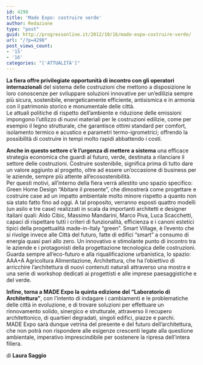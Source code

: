 ```yaml
---
id: 4298
title: 'Made Expo: costruire verde'
author: Redazione
type: "post"
guid: http://progressonline.it/2012/10/16/made-expo-costruire-verde/
url: "/?p=4298"
post_views_count:
- '15'
- '16'
categories: "['ATTUALITÀ']"
---
```


**La fiera offre privilegiate opportunità di incontro con gli operatori internazionali** del sistema delle costruzioni che mettono a disposizione le loro conoscenze per sviluppare soluzioni innovative per un’edilizia sempre più sicura, sostenibile, energeticamente efficiente, antisismica e in armonia con il patrimonio storico e monumentale delle città.  
Le attuali politiche di rispetto dell’ambiente e riduzione delle emissioni impongono l’utilizzo di nuovi materiali per le costruzioni edilizie, come per esempio il legno strutturale, che garantisce ottimi standard per comfort, isolamento termico e acustico e parametri termo-igrometrici; offrendo la possibilità di costruire in tempi molto rapidi abbattendo i costi.

**Anche in questo settore c’è l’urgenza di mettere a sistema** una efficace strategia economica che guardi al futuro, verde, destinata a rilanciare il settore delle costruzioni. Costruire sostenibile, significa prima di tutto dare un valore aggiunto al progetto, oltre ad essere un’occasione di business per le aziende, sempre più attente all’ecosostenibilità.  
Per questi motivi, all’interno della fiera verrà allestito uno spazio specifico: Green Home Design “Abitare il presente”, che dimostrerà come progettare e costruire case ad un impatto ambientale molto minore rispetto a quanto non sia stato fatto fino ad oggi. A tal proposito, verranno esposti quattro modelli (un asilo e tre case) realizzati in scala da importanti architetti e designer italiani quali: Aldo Cibic, Massimo Mandarini, Marco Piva, Luca Scacchetti, capaci di rispettare tutti i criteri di funzionalità, efficienza e i canoni estetici tipici della progettualità made-in-Italy “green”. Smart Village, è l’evento che si rivolge invece alle Città del futuro, fatte di edifici “smart” a consumo di energia quasi pari allo zero. Un innovativo e stimolante punto di incontro tra le aziende e i protagonisti della progettazione tecnologica delle costruzioni. Guarda sempre all’eco-futuro e alla riqualificazione urbanistica, lo spazio: AAA+A Agricoltura Alimentazione, Architettura, che ha l’obiettivo di arricchire l’architettura di nuovi contenuti naturali attraverso una mostra e una serie di workshop dedicati ai progettisti e alle imprese paesaggistiche e del verde.

**Infine, torna a MADE Expo la quinta edizione del “Laboratorio di Architettura”**, con l’intento di indagare i cambiamenti e le problematiche delle città in evoluzione, e di trovare soluzioni per effettuare un rinnovamento solido, sinergico e strutturale, attraverso il recupero architettonico, di quartieri degradati, singoli edifici, piazze e parchi.  
MADE Expo sarà dunque vetrina del presente e del futuro dell’architettura, che non potrà non rispondere alle esigenze crescenti legate alla questione ambientale, imperativo imprescindibile per sostenere la ripresa dell’intera filiera.

di **Laura Saggio**